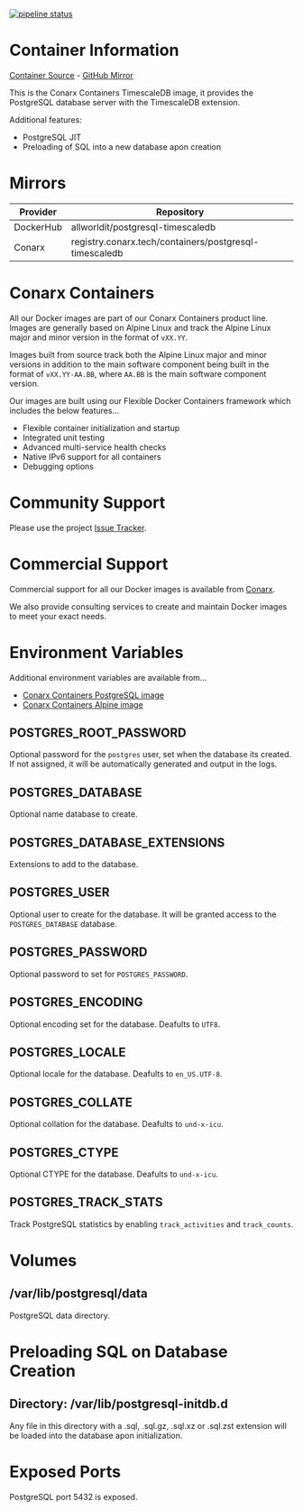 [![pipeline status](https://gitlab.conarx.tech/containers/postgresql-timescaledb/badges/main/pipeline.svg)](https://gitlab.conarx.tech/containers/postgresql-timescaledb/-/commits/main)

# Container Information

[Container Source](https://gitlab.conarx.tech/containers/postgresql-timescaledb) - [GitHub Mirror](https://github.com/AllWorldIT/containers-postgresql-timescaledb)

This is the Conarx Containers TimescaleDB image, it provides the PostgreSQL database server with the TimescaleDB extension.

Additional features:
* PostgreSQL JIT
* Preloading of SQL into a new database apon creation



# Mirrors

|  Provider  |  Repository                                            |
|------------|--------------------------------------------------------|
| DockerHub  | allworldit/postgresql-timescaledb                      |
| Conarx     | registry.conarx.tech/containers/postgresql-timescaledb |



# Conarx Containers

All our Docker images are part of our Conarx Containers product line. Images are generally based on Alpine Linux and track the
Alpine Linux major and minor version in the format of `vXX.YY`.

Images built from source track both the Alpine Linux major and minor versions in addition to the main software component being
built in the format of `vXX.YY-AA.BB`, where `AA.BB` is the main software component version.

Our images are built using our Flexible Docker Containers framework which includes the below features...

- Flexible container initialization and startup
- Integrated unit testing
- Advanced multi-service health checks
- Native IPv6 support for all containers
- Debugging options



# Community Support

Please use the project [Issue Tracker](https://gitlab.conarx.tech/containers/postgresql-timescaledb/-/issues).



# Commercial Support

Commercial support for all our Docker images is available from [Conarx](https://conarx.tech).

We also provide consulting services to create and maintain Docker images to meet your exact needs.



# Environment Variables

Additional environment variables are available from...
* [Conarx Containers PostgreSQL image](https://gitlab.conarx.tech/containers/postgresql)
* [Conarx Containers Alpine image](https://gitlab.conarx.tech/containers/alpine)


## POSTGRES_ROOT_PASSWORD

Optional password for the `postgres` user, set when the database its created. If not assigned, it will be automatically generated and output in the logs.


## POSTGRES_DATABASE

Optional name database to create.


## POSTGRES_DATABASE_EXTENSIONS

Extensions to add to the database.


## POSTGRES_USER

Optional user to create for the database. It will be granted access to the `POSTGRES_DATABASE` database.


## POSTGRES_PASSWORD

Optional password to set for `POSTGRES_PASSWORD`.


## POSTGRES_ENCODING

Optional encoding set for the database. Deafults to `UTF8`.


## POSTGRES_LOCALE

Optional locale for the database. Deafults to `en_US.UTF-8`.


## POSTGRES_COLLATE

Optional collation for the database. Deafults to `und-x-icu`.


## POSTGRES_CTYPE

Optional CTYPE for the database. Deafults to `und-x-icu`.


## POSTGRES_TRACK_STATS

Track PostgreSQL statistics by enabling `track_activities` and `track_counts`.



# Volumes


## /var/lib/postgresql/data

PostgreSQL data directory.



# Preloading SQL on Database Creation

## Directory: /var/lib/postgresql-initdb.d

Any file in this directory with a .sql, .sql.gz, .sql.xz or .sql.zst extension will be loaded into the database apon initialization.



# Exposed Ports

PostgreSQL port 5432 is exposed.
